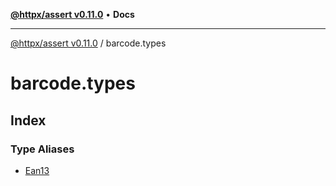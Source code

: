 [**@httpx/assert v0.11.0**](../README.md) • **Docs**

***

[@httpx/assert v0.11.0](../README.md) / barcode.types

# barcode.types

## Index

### Type Aliases

- [Ean13](type-aliases/Ean13.md)
